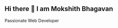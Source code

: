## Hi there 👋 I am Mokshith Bhagavan
Passionate Web Developer

<!--
**Mokshithabhi/Mokshithabhi** is a ✨ _special_ ✨ repository because its `README.md` (this file) appears on your GitHub profile.

Here are some ideas to get you started:

- 🔭 I’m currently working on ...
- 🌱 I’m currently learning ...
- 👯 I’m looking to collaborate on ...
- 🤔 I’m looking for help with ...
- 💬 Ask me about ...
- 📫 mokshithabhi123@gmail.com...
- 😄 Pronouns: ...
- ⚡ Fun fact: ...
-->
